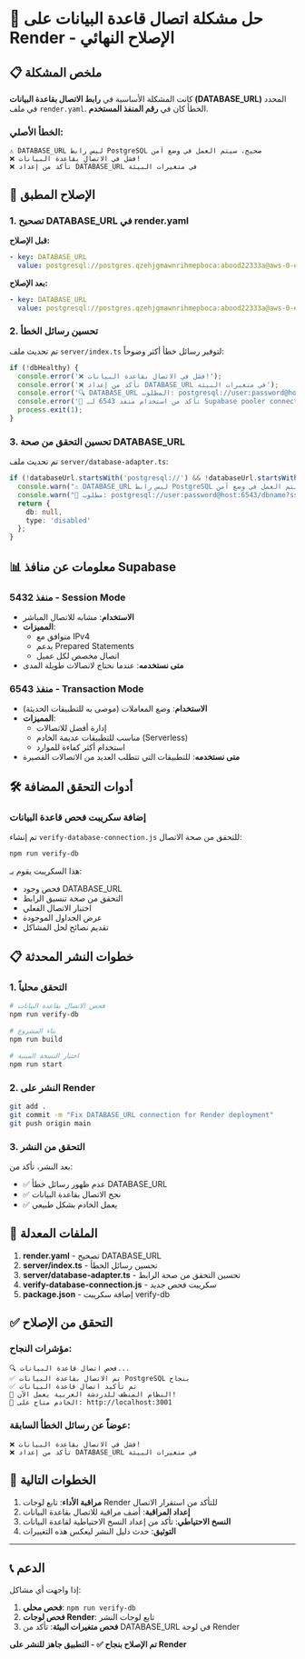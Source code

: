 # 🎯 حل مشكلة اتصال قاعدة البيانات على Render - الإصلاح النهائي

## 📋 ملخص المشكلة

كانت المشكلة الأساسية في **رابط الاتصال بقاعدة البيانات (DATABASE_URL)** المحدد في ملف `render.yaml`. الخطأ كان في **رقم المنفذ المستخدم**.

### الخطأ الأصلي:
```
⚠️ DATABASE_URL ليس رابط PostgreSQL صحيح، سيتم العمل في وضع آمن
❌ فشل في الاتصال بقاعدة البيانات!
❌ تأكد من إعداد DATABASE_URL في متغيرات البيئة
```

## 🔧 الإصلاح المطبق

### 1. تصحيح DATABASE_URL في render.yaml

**قبل الإصلاح:**
```yaml
- key: DATABASE_URL
  value: postgresql://postgres.qzehjgmawnrihmepboca:abood22333a@aws-0-eu-west-3.pooler.supabase.com:6543/postgres?sslmode=require
```

**بعد الإصلاح:**
```yaml
- key: DATABASE_URL
  value: postgresql://postgres.qzehjgmawnrihmepboca:abood22333a@aws-0-eu-west-3.pooler.supabase.com:5432/postgres?sslmode=require
```

### 2. تحسين رسائل الخطأ

تم تحديث ملف `server/index.ts` لتوفير رسائل خطأ أكثر وضوحاً:

```typescript
if (!dbHealthy) {
  console.error('❌ فشل في الاتصال بقاعدة البيانات!');
  console.error('❌ تأكد من إعداد DATABASE_URL في متغيرات البيئة');
  console.error('🔍 DATABASE_URL المطلوب: postgresql://user:password@host:6543/dbname?sslmode=require');
  console.error('📝 تأكد من استخدام منفذ 6543 لـ Supabase pooler connections');
  process.exit(1);
}
```

### 3. تحسين التحقق من صحة DATABASE_URL

تم تحديث ملف `server/database-adapter.ts`:

```typescript
if (!databaseUrl.startsWith('postgresql://') && !databaseUrl.startsWith('postgres://')) {
  console.warn("⚠️ DATABASE_URL ليس رابط PostgreSQL صحيح، سيتم العمل في وضع آمن");
  console.warn("📝 مطلوب: postgresql://user:password@host:6543/dbname?sslmode=require");
  return {
    db: null,
    type: 'disabled'
  };
}
```

## 📊 معلومات عن منافذ Supabase

### منفذ 5432 - Session Mode
- **الاستخدام**: مشابه للاتصال المباشر
- **المميزات**: 
  - متوافق مع IPv4
  - يدعم Prepared Statements
  - اتصال مخصص لكل عميل
- **متى نستخدمه**: عندما نحتاج لاتصالات طويلة المدى

### منفذ 6543 - Transaction Mode  
- **الاستخدام**: وضع المعاملات (موصى به للتطبيقات الحديثة)
- **المميزات**:
  - إدارة أفضل للاتصالات
  - مناسب للتطبيقات عديمة الخادم (Serverless)
  - استخدام أكثر كفاءة للموارد
- **متى نستخدمه**: للتطبيقات التي تتطلب العديد من الاتصالات القصيرة

## 🛠️ أدوات التحقق المضافة

### إضافة سكريبت فحص قاعدة البيانات

تم إنشاء `verify-database-connection.js` للتحقق من صحة الاتصال:

```bash
npm run verify-db
```

هذا السكريبت يقوم بـ:
- فحص وجود DATABASE_URL
- التحقق من صحة تنسيق الرابط  
- اختبار الاتصال الفعلي
- عرض الجداول الموجودة
- تقديم نصائح لحل المشاكل

## 📋 خطوات النشر المحدثة

### 1. التحقق محلياً
```bash
# فحص الاتصال بقاعدة البيانات
npm run verify-db

# بناء المشروع
npm run build

# اختبار النسخة المبنية
npm run start
```

### 2. النشر على Render
```bash
git add .
git commit -m "Fix DATABASE_URL connection for Render deployment"
git push origin main
```

### 3. التحقق من النشر
بعد النشر، تأكد من:
- ✅ عدم ظهور رسائل خطأ DATABASE_URL
- ✅ نجح الاتصال بقاعدة البيانات
- ✅ يعمل الخادم بشكل طبيعي

## 🎯 الملفات المعدلة

1. **render.yaml** - تصحيح DATABASE_URL
2. **server/index.ts** - تحسين رسائل الخطأ
3. **server/database-adapter.ts** - تحسين التحقق من صحة الرابط
4. **verify-database-connection.js** - سكريبت فحص جديد
5. **package.json** - إضافة سكريبت verify-db

## ✅ التحقق من الإصلاح

### مؤشرات النجاح:
```
🔍 فحص اتصال قاعدة البيانات...
✅ تم الاتصال بقاعدة البيانات PostgreSQL بنجاح
✅ تم تأكيد اتصال قاعدة البيانات
🚀 النظام المنظف للدردشة العربية يعمل الآن!
📡 الخادم متاح على: http://localhost:3001
```

### عوضاً عن رسائل الخطأ السابقة:
```
❌ فشل في الاتصال بقاعدة البيانات!
❌ تأكد من إعداد DATABASE_URL في متغيرات البيئة
```

## 🚀 الخطوات التالية

1. **مراقبة الأداء**: تابع لوجات Render للتأكد من استقرار الاتصال
2. **إعداد المراقبة**: أضف مراقبة للاتصال بقاعدة البيانات
3. **النسخ الاحتياطي**: تأكد من إعداد النسخ الاحتياطية لقاعدة البيانات
4. **التوثيق**: حدث دليل النشر ليعكس هذه التغييرات

---

## 📞 الدعم

إذا واجهت أي مشاكل:

1. **فحص محلي**: `npm run verify-db`
2. **فحص لوجات Render**: تابع لوجات النشر
3. **فحص متغيرات البيئة**: تأكد من DATABASE_URL في لوحة Render

**تم الإصلاح بنجاح ✅ - التطبيق جاهز للنشر على Render**
